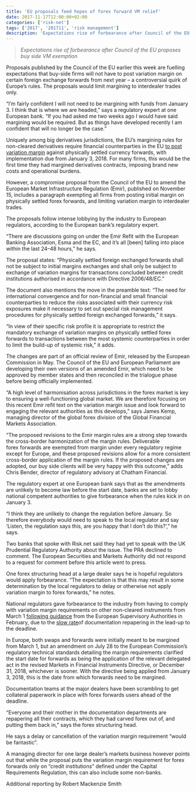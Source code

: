 ```yaml
---
title: 'EU proposals feed hopes of forex forward VM relief'
date: 2017-11-17T12:00:00+02:00
categories: ['risk-net']
tags: ['2017', '201711', 'risk management']
description: 'Expectations rise of forbearance after Council of the EU proposes buy side VM exemption'
---
```


> _Expectations rise of forbearance after Council of the EU proposes buy side VM exemption_

Proposals published by the Council of the EU earlier this week are fuelling expectations that buy-side firms will not have to post variation margin on certain foreign exchange forwards from next year – a controversial quirk of Europe’s rules. The proposals would limit margining to interdealer trades only.

“I’m fairly confident I will not need to be margining with funds from January 3. I think that is where we are headed,” says a regulatory expert at one European bank. “If you had asked me two weeks ago I would have said margining would be required. But as things have developed recently I am confident that will no longer be the case.”

Uniquely among big derivatives jurisdictions, the EU’s margining rules for non-cleared derivatives require financial counterparties in the EU [to post variation margin](https://www.risk.net/derivatives/5313881/fx-forwards-users-drop-eu-banks-over-margin-rule) against physically settled currency forwards, with implementation due from January 3, 2018. For many firms, this would be the first time they had margined derivatives contracts, imposing brand new costs and operational burdens.

However, a compromise proposal from the Council of the EU to amend the European Market Infrastructure Regulation (Emir), published on November 15, includes a paragraph exempting all firms from posting initial margin on physically settled forex forwards, and limiting variation margin to interdealer trades.

The proposals follow intense lobbying by the industry to European regulators, according to the European bank’s regulatory expert.

“There are discussions going on under the Emir Refit with the European Banking Association, Esma and the EC, and it’s all [been] falling into place within the last 24–48 hours,” he says.

The proposal states: “Physically settled foreign exchanged forwards shall not be subject to initial margins exchanges and shall only be subject to exchange of variation margins for transactions concluded between credit institutions authorised in accordance with Directive 2006/48/EC.”

The document also mentions the move in the preamble text: “The need for international convergence and for non-financial and small financial counterparties to reduce the risks associated with their currency risk exposures make it necessary to set out special risk management procedures for physically settled foreign exchanged forwards,” it says.

“In view of their specific risk profile it is appropriate to restrict the mandatory exchange of variation margins on physically settled forex forwards to transactions between the most systemic counterparties in order to limit the build-up of systemic risk,” it adds.

The changes are part of an official review of Emir, released by the European Commission in May. The Council of the EU and European Parliament are developing their own versions of an amended Emir, which need to be approved by member states and then reconciled in the trialogue phase before being officially implemented.

“A high level of harmonisation across jurisdictions in the forex market is key to ensuring a well-functioning global market. We are therefore focusing on this recent Emir refit text on the variation margin issue and look forward to engaging the relevant authorities as this develops,” says James Kemp, managing director of the global forex division of the Global Financial Markets Association.

“The proposed revisions to the Emir margin rules are a strong step towards the cross-border harmonization of the margin rules. Deliverable forex forwards are exempted from margin under every regulatory regime except for Europe, and these proposed revisions allow for a more consistent cross-border application of the margin rules. If the proposed changes are adopted, our buy side clients will be very happy with this outcome,” adds Chris Bender, director of regulatory advisory at Chatham Financial.

The regulatory expert at one European bank says that as the amendments are unlikely to become law before the start date, banks are set to lobby national competent authorities to give forbearance when the rules kick in on January 3.

“I think they are unlikely to change the regulation before January. So therefore everybody would need to speak to the local regulator and say ‘Listen, the regulation says this, are you happy that I don’t do this?’,” he says.

Two banks that spoke with Risk.net said they had yet to speak with the UK Prudential Regulatory Authority about the issue. The PRA declined to comment. The European Securities and Markets Authority did not respond to a request for comment before this article went to press.

One forex structuring head at a large dealer says he is hopeful regulators would apply forbearance. “The expectation is that this may result in some determination by the local regulators to delay or otherwise not apply variation margin to forex forwards,” he notes.

National regulators gave forbearance to the industry from having to comply with variation margin requirements on other non-cleared instruments from March 1 [following guidance](https://www.risk.net/derivatives/3936751/regulators-relent-ahead-of-vm-big-bang) from the European Supervisory Authorities in February, due to the [slow rate](https://www.risk.net/derivatives/3936751/regulators-relent-ahead-of-vm-big-bang)of documentation repapering in the lead-up to the deadline.

In Europe, both swaps and forwards were initially meant to be margined from March 1, but an amendment on July 28 to the European Commission’s regulatory technical standards detailing the margin requirements clarified the start date for forwards as being the application of the relevant delegated act in the revised Markets in Financial Instruments Directive, or December 31, 2018, whichever is sooner. With the directive being applied from January 3, 2018, this is the date from which forwards need to be margined.

Documentation teams at the major dealers have been scrambling to get collateral paperwork in place with forex forwards users ahead of the deadline.

“Everyone and their mother in the documentation departments are repapering all their contracts, which they had carved forex out of, and putting them back in,” says the forex structuring head.

He says a delay or cancellation of the variation margin requirement “would be fantastic”.

A managing director for one large dealer’s markets business however points out that while the proposal puts the variation margin requirement for forex forwards only on “credit institutions” defined under the Capital Requirements Regulation, this can also include some non-banks.

Additional reporting by Robert Mackenzie Smith

